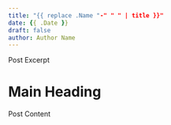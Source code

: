 ```yaml
---
title: "{{ replace .Name "-" " " | title }}"
date: {{ .Date }}
draft: false
author: Author Name
---
```


Post Excerpt 

# Main Heading

Post Content